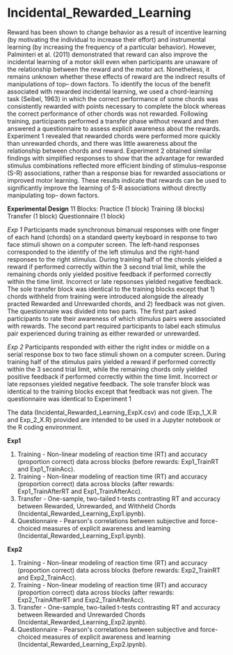 # Incidental_Rewarded_Learning

Reward has been shown to change behavior as a result of incentive learning (by motivating the individual
to increase their effort) and instrumental learning (by increasing the frequency of a particular behavior).
However, Palminteri et al. (2011) demonstrated that reward can also improve the incidental learning of
a motor skill even when participants are unaware of the relationship between the reward and the motor
act. Nonetheless, it remains unknown whether these effects of reward are the indirect results of
manipulations of top– down factors. To identify the locus of the benefit associated with rewarded
incidental learning, we used a chord-learning task (Seibel, 1963) in which the correct performance of
some chords was consistently rewarded with points necessary to complete the block whereas the correct
performance of other chords was not rewarded. Following training, participants performed a transfer
phase without reward and then answered a questionnaire to assess explicit awareness about the rewards.
Experiment 1 revealed that rewarded chords were performed more quickly than unrewarded chords, and
there was little awareness about the relationship between chords and reward. Experiment 2 obtained
similar findings with simplified responses to show that the advantage for rewarded stimulus combinations
reflected more efficient binding of stimulus–response (S-R) associations, rather than a response bias for
rewarded associations or improved motor learning. These results indicate that rewards can be used to
significantly improve the learning of S-R associations without directly manipulating top– down factors.

**Experimental Design**
11 Blocks:
Practice (1 block)
Training (8 blocks)
Transfer (1 block)
Questionnaire (1 block)

_Exp 1_ 
Participants made synchronous bimanual responses with one finger of each hand (chords) on a standard qwerty keyboard in response to two face stimuli shown on a computer screen. The left-hand responses corresponded to the identify of the left stimulus and the right-hand responses to the right stimulus. During training half of the chords yielded a reward if performed correctly within the 3 second trial limit, while the remaining chords only yielded positive feedback if performed correctly within the time limit. Incorrect or late repsonses yielded negative feedback. The sole transfer block was identical to the training blocks except that 1) chords withheld from training were introduced alongside the already practed Rewarded and Unrewarded chords, and 2) feedback was not given. The questionnaire was divided into two parts. The first part asked participants to rate their awareness of which stimulus pairs were associated with rewards. The second part required participants to label each stimulus pair experienced during training as either rewarded or unrewarded. 

_Exp 2_ 
Participants responded with either the right index or middle on a serial response box to two face stimuli shown on a computer screen. During training half of the stimulus pairs yielded a reward if performed correctly within the 3 second trial limit, while the remaining chords only yielded positive feedback if performed correctly  within the time limit. Incorrect or late repsonses yielded negative feedback. The sole transfer block was identical to the training blocks except that feedback was not given. The questionnaire was identical to Experiment 1

The data (Incidental_Rewarded_Learning_ExpX.csv) and code (Exp_1_X.R and Exp_2_X.R) provided are intended to be used in a Jupyter notebook or the R coding environment.

**Exp1**
1. Training - Non-linear modeling of reaction time (RT) and accuracy (proportion correct) data across blocks (before rewards: Exp1_TrainRT and Exp1_TrainAcc).
2. Training - Non-linear modeling of reaction time (RT) and accuracy (proportion correct) data across blocks (after rewards: Exp1_TrainAfterRT and Exp1_TrainAfterAcc).
3. Transfer - One-sample, two-tailed t-tests contrasting RT and accuracy between Rewarded, Unrewarded, and Withheld Chords (Incidental_Rewarded_Learning_Exp1.ipynb).
4. Questionnaire - Pearson's correlations between subjective and force-choiced measures of explicit awareness and learning (Incidental_Rewarded_Learning_Exp1.ipynb).

**Exp2**
1. Training - Non-linear modeling of reaction time (RT) and accuracy (proportion correct) data across blocks (before rewards: Exp2_TrainRT and Exp2_TrainAcc).
2. Training - Non-linear modeling of reaction time (RT) and accuracy (proportion correct) data across blocks (after rewards: Exp2_TrainAfterRT and Exp2_TrainAfterAcc).
3. Transfer - One-sample, two-tailed t-tests contrasting RT and accuracy between Rewarded and Unrewarded Chords (Incidental_Rewarded_Learning_Exp2.ipynb).
4. Questionnaire - Pearson's correlations between subjective and force-choiced measures of explicit awareness and learning (Incidental_Rewarded_Learning_Exp2.ipynb).

